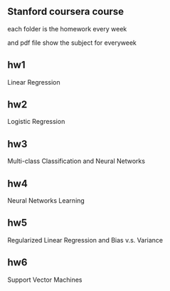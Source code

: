 ## Stanford coursera course

each folder is the homework every week  

and pdf file show the subject for everyweek 

## hw1
Linear Regression

## hw2
Logistic Regression

## hw3
Multi-class Classification and Neural Networks

## hw4
Neural Networks Learning

## hw5
Regularized Linear Regression and Bias v.s. Variance

## hw6
Support Vector Machines